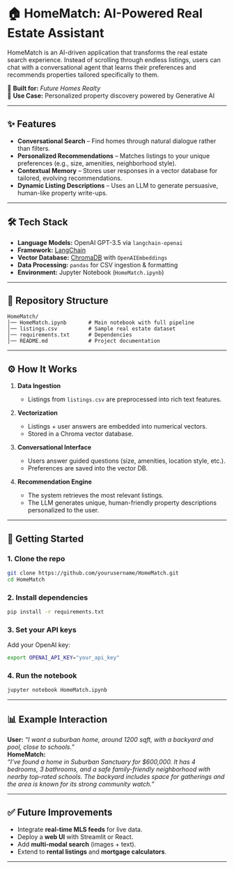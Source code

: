 # 🏠 HomeMatch: AI-Powered Real Estate Assistant

HomeMatch is an AI-driven application that transforms the real estate search experience. Instead of scrolling through endless listings, users can chat with a conversational agent that learns their preferences and recommends properties tailored specifically to them.  

🔗 **Built for:** *Future Homes Realty*  
📌 **Use Case:** Personalized property discovery powered by Generative AI  

---

## ✨ Features

- **Conversational Search** – Find homes through natural dialogue rather than filters.  
- **Personalized Recommendations** – Matches listings to your unique preferences (e.g., size, amenities, neighborhood style).  
- **Contextual Memory** – Stores user responses in a vector database for tailored, evolving recommendations.  
- **Dynamic Listing Descriptions** – Uses an LLM to generate persuasive, human-like property write-ups.  

---

## 🛠️ Tech Stack

- **Language Models:** OpenAI GPT-3.5 via `langchain-openai`  
- **Framework:** [LangChain](https://www.langchain.com/)  
- **Vector Database:** [ChromaDB](https://www.trychroma.com/) with `OpenAIEmbeddings`  
- **Data Processing:** `pandas` for CSV ingestion & formatting  
- **Environment:** Jupyter Notebook (`HomeMatch.ipynb`)

---

## 📂 Repository Structure

```
HomeMatch/
│── HomeMatch.ipynb       # Main notebook with full pipeline
│── listings.csv          # Sample real estate dataset
│── requirements.txt      # Dependencies
│── README.md             # Project documentation
```

---

## ⚙️ How It Works

1. **Data Ingestion**  
   - Listings from `listings.csv` are preprocessed into rich text features.  

2. **Vectorization**  
   - Listings + user answers are embedded into numerical vectors.  
   - Stored in a Chroma vector database.  

3. **Conversational Interface**  
   - Users answer guided questions (size, amenities, location style, etc.).  
   - Preferences are saved into the vector DB.  

4. **Recommendation Engine**  
   - The system retrieves the most relevant listings.  
   - The LLM generates unique, human-friendly property descriptions personalized to the user.  

---

## 🚀 Getting Started

### 1. Clone the repo
```bash
git clone https://github.com/yourusername/HomeMatch.git
cd HomeMatch
```

### 2. Install dependencies
```bash
pip install -r requirements.txt
```

### 3. Set your API keys
Add your OpenAI key:
```bash
export OPENAI_API_KEY="your_api_key"
```

### 4. Run the notebook
```bash
jupyter notebook HomeMatch.ipynb
```

---

## 📊 Example Interaction

**User:** *“I want a suburban home, around 1200 sqft, with a backyard and pool, close to schools.”*  
**HomeMatch:**  
*“I’ve found a home in Suburban Sanctuary for $600,000. It has 4 bedrooms, 3 bathrooms, and a safe family-friendly neighborhood with nearby top-rated schools. The backyard includes space for gatherings and the area is known for its strong community watch.”*

---

## ✅ Future Improvements

- Integrate **real-time MLS feeds** for live data.  
- Deploy a **web UI** with Streamlit or React.  
- Add **multi-modal search** (images + text).  
- Extend to **rental listings** and **mortgage calculators**.  

---
